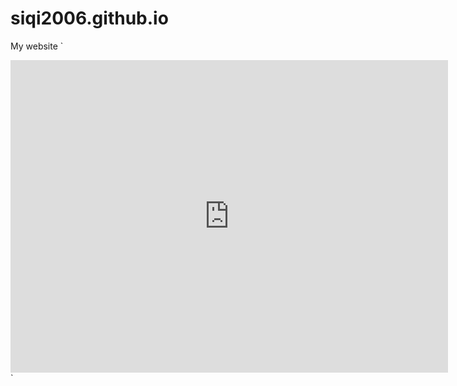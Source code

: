 # siqi2006.github.io
My website
`
<iframe src="http://tjhpq-editor.nobook.cc/#/review/RS4l3BbEfS" width="700px" height="500px" frameborder="0" scrolling="no"> </iframe>
`